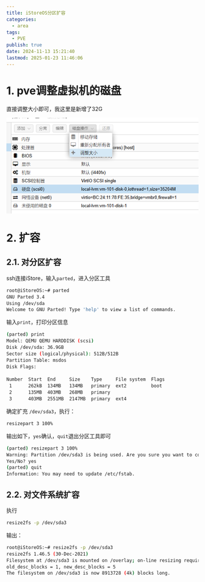 ```yaml
---
title: iStoreOS分区扩容
categories:
  - area
tags:
  - PVE
publish: true
date: 2024-11-13 15:21:40
lastmod: 2025-01-23 11:46:06
---
```

# 1. pve调整虚拟机的磁盘

直接调整大小即可，我这里是新增了32G

![](/static/images/image-20250304161139505.png)




# 2. 扩容

## 2.1. 对分区扩容



ssh连接iStore，输入`parted`，进入分区工具

```bash
root@iStoreOS:~# parted
GNU Parted 3.4
Using /dev/sda
Welcome to GNU Parted! Type 'help' to view a list of commands.
```

输入`print`，打印分区信息

```bash
(parted) print
Model: QEMU QEMU HARDDISK (scsi)
Disk /dev/sda: 36.9GB
Sector size (logical/physical): 512B/512B
Partition Table: msdos
Disk Flags:

Number  Start  End     Size    Type     File system  Flags
 1      262kB  134MB   134MB   primary  ext2         boot
 2      135MB  403MB   268MB   primary
 3      403MB  2551MB  2147MB  primary  ext4
```



确定扩充 `/dev/sda3`，执行：

```bash
resizepart 3 100%
```

输出如下，`yes`确认，`quit`退出分区工具即可

```bash
(parted) resizepart 3 100%
Warning: Partition /dev/sda3 is being used. Are you sure you want to continue?
Yes/No? yes
(parted) quit
Information: You may need to update /etc/fstab.
```



## 2.2. 对文件系统扩容

执行

```bash
resize2fs -p /dev/sda3
```



输出：
```bash
root@iStoreOS:~# resize2fs -p /dev/sda3
resize2fs 1.46.5 (30-Dec-2021)
Filesystem at /dev/sda3 is mounted on /overlay; on-line resizing required
old_desc_blocks = 1, new_desc_blocks = 5
The filesystem on /dev/sda3 is now 8913728 (4k) blocks long.
```

